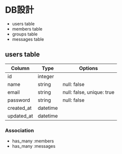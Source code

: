 # DB設計
- users table
- members table
- groups table
- messages table

## users table

|Column|Type|Options|
|------|----|-------|
|id|integer|
|name|string|null: false|
|email|string|null: false, unique: true|
|password|string|null: false|
|created_at|datetime|
|updated_at|datetime|

### Association
- has_many :members
- has_many :messages
